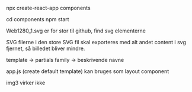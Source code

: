 npx create-react-app components

cd components
npm start


Web1280_1.svg er for stor til github, find svg elementerne


SVG filerne i den store SVG fil skal exporteres med alt andet content i svg fjernet,
så billedet bliver mindre.


template -> partials
family -> beskrivende navne

app.js (create default template) kan bruges som layout component

img3 virker ikke